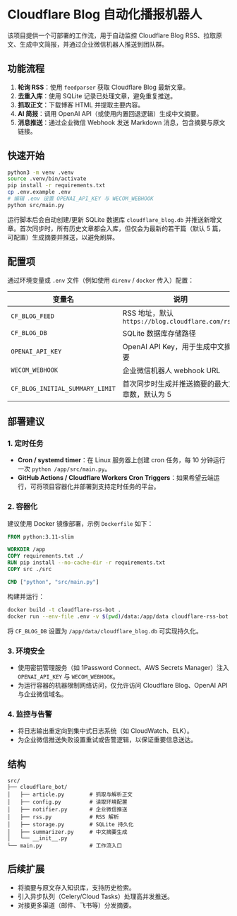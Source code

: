 # Cloudflare Blog 自动化播报机器人

该项目提供一个可部署的工作流，用于自动监控 Cloudflare Blog RSS、拉取原文、生成中文简报，并通过企业微信机器人推送到团队群。

## 功能流程

1. **轮询 RSS**：使用 `feedparser` 获取 Cloudflare Blog 最新文章。
2. **去重入库**：使用 SQLite 记录已处理文章，避免重复推送。
3. **抓取正文**：下载博客 HTML 并提取主要内容。
4. **AI 简报**：调用 OpenAI API（或使用内置回退逻辑）生成中文摘要。
5. **消息推送**：通过企业微信 Webhook 发送 Markdown 消息，包含摘要与原文链接。

## 快速开始

```bash
python3 -m venv .venv
source .venv/bin/activate
pip install -r requirements.txt
cp .env.example .env
# 编辑 .env 设置 OPENAI_API_KEY 与 WECOM_WEBHOOK
python src/main.py
```

运行脚本后会自动创建/更新 SQLite 数据库 `cloudflare_blog.db` 并推送新增文章。首次同步时，所有历史文章都会入库，但仅会为最新的若干篇（默认 5 篇，可配置）生成摘要并推送，以避免刷屏。

## 配置项

通过环境变量或 `.env` 文件（例如使用 `direnv` / `docker` 传入）配置：

| 变量名 | 说明 |
| --- | --- |
| `CF_BLOG_FEED` | RSS 地址，默认 `https://blog.cloudflare.com/rss/` |
| `CF_BLOG_DB` | SQLite 数据库存储路径 |
| `OPENAI_API_KEY` | OpenAI API Key，用于生成中文摘要 |
| `WECOM_WEBHOOK` | 企业微信机器人 webhook URL |
| `CF_BLOG_INITIAL_SUMMARY_LIMIT` | 首次同步时生成并推送摘要的最大文章数，默认为 5 |

## 部署建议

### 1. 定时任务

* **Cron / systemd timer**：在 Linux 服务器上创建 cron 任务，每 10 分钟运行一次 `python /app/src/main.py`。
* **GitHub Actions / Cloudflare Workers Cron Triggers**：如果希望云端运行，可将项目容器化并部署到支持定时任务的平台。

### 2. 容器化

建议使用 Docker 镜像部署，示例 `Dockerfile` 如下：

```dockerfile
FROM python:3.11-slim

WORKDIR /app
COPY requirements.txt ./
RUN pip install --no-cache-dir -r requirements.txt
COPY src ./src

CMD ["python", "src/main.py"]
```

构建并运行：

```bash
docker build -t cloudflare-rss-bot .
docker run --env-file .env -v $(pwd)/data:/app/data cloudflare-rss-bot
```

将 `CF_BLOG_DB` 设置为 `/app/data/cloudflare_blog.db` 可实现持久化。

### 3. 环境安全

* 使用密钥管理服务（如 1Password Connect、AWS Secrets Manager）注入 `OPENAI_API_KEY` 与 `WECOM_WEBHOOK`。
* 为运行容器的机器限制网络访问，仅允许访问 Cloudflare Blog、OpenAI API 与企业微信域名。

### 4. 监控与告警

* 将日志输出重定向到集中式日志系统（如 CloudWatch、ELK）。
* 为企业微信推送失败设置重试或告警逻辑，以保证重要信息送达。

## 结构

```
src/
├── cloudflare_bot/
│   ├── article.py        # 抓取与解析正文
│   ├── config.py         # 读取环境配置
│   ├── notifier.py       # 企业微信推送
│   ├── rss.py            # RSS 解析
│   ├── storage.py        # SQLite 持久化
│   ├── summarizer.py     # 中文摘要生成
│   └── __init__.py
└── main.py               # 工作流入口
```

## 后续扩展

* 将摘要与原文存入知识库，支持历史检索。
* 引入异步队列（Celery/Cloud Tasks）处理高并发推送。
* 对接更多渠道（邮件、飞书等）分发摘要。

